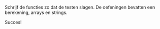 Schrijf de functies zo dat de testen slagen. 
De oefeningen bevatten een berekening, arrays en strings. 

Succes! 